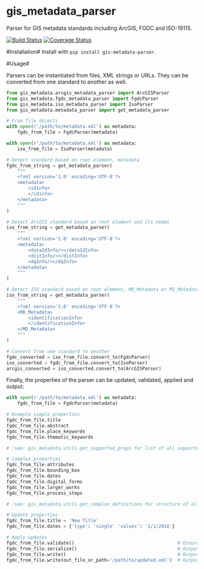 # gis_metadata_parser
Parser for GIS metadata standards including ArcGIS, FGDC and ISO-19115.

[![Build Status](https://travis-ci.org/consbio/gis-metadata-parser.png?branch=master)](https://travis-ci.org/consbio/gis-metadata-parser) [![Coverage Status](https://coveralls.io/repos/github/consbio/gis-metadata-parser/badge.svg?branch=master)](https://coveralls.io/github/consbio/gis-metadata-parser?branch=master)

#Installation#
Install with `pip install gis-metadata-parser`.

#Usage#

Parsers can be instantiated from files, XML strings or URLs. They can be converted from one standard to another as well.
```python
from gis_metadata.arcgis_metadata_parser import ArcGISParser
from gis_metadata.fgdc_metadata_parser import FgdcParser
from gis_metadata.iso_metadata_parser import IsoParser
from gis_metadata.metadata_parser import get_metadata_parser

# From file objects
with open(r'/path/to/metadata.xml') as metadata:
    fgdc_from_file = FgdcParser(metadata)

with open(r'/path/to/metadata.xml') as metadata:
    iso_from_file = IsoParser(metadata)

# Detect standard based on root element, metadata
fgdc_from_string = get_metadata_parser(
    """
    <?xml version='1.0' encoding='UTF-8'?>
    <metadata>
        <idinfo>
        </idinfo>
    </metadata>
    """
)

# Detect ArcGIS standard based on root element and its nodes
iso_from_string = get_metadata_parser(
    """
    <?xml version='1.0' encoding='UTF-8'?>
    <metadata>
        <dataIdInfo/></dataIdInfo>
        <distInfo/></distInfo>
        <dqInfo/></dqInfo>
    </metadata>
    """
)

# Detect ISO standard based on root element, MD_Metadata or MI_Metadata
iso_from_string = get_metadata_parser(
    """
    <?xml version='1.0' encoding='UTF-8'?>
    <MD_Metadata>
        <identificationInfo>
        </identificationInfo>
    </MD_Metadata>
    """
)

# Convert from one standard to another
fgdc_converted = iso_from_file.convert_to(FgdcParser)
iso_converted = fgdc_from_file.convert_to(IsoParser)
arcgis_converted = iso_converted.convert_to(ArcGISParser)
```

Finally, the properties of the parser can be updated, validated, applied and output:
```python
with open(r'/path/to/metadata.xml') as metadata:
    fgdc_from_file = FgdcParser(metadata)

# Example simple properties
fgdc_from_file.title
fgdc_from_file.abstract
fgdc_from_file.place_keywords
fgdc_from_file.thematic_keywords

# :see: gis_metadata.utils.get_supported_props for list of all supported properties

# Complex properties
fgdc_from_file.attributes
fgdc_from_file.bounding_box
fgdc_from_file.dates
fgdc_from_file.digital_forms
fgdc_from_file.larger_works
fgdc_from_file.process_steps

# :see: gis_metadata.utils.get_complex_definitions for structure of all complex properties

# Update properties
fgdc_from_file.title = 'New Title'
fgdc_from_file.dates = {'type': 'single' 'values': '1/1/2016'}

# Apply updates
fgdc_from_file.validate()                                      # Ensure updated properties are valid
fgdc_from_file.serialize()                                     # Output updated XML as a string
fgdc_from_file.write()                                         # Output updated XML to existing file
fgdc_from_file.write(out_file_or_path='/path/to/updated.xml')  # Output updated XML to new file
```

